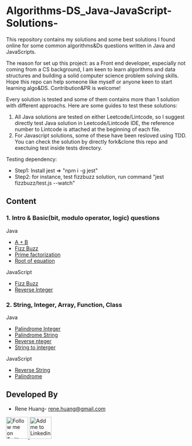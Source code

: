 # Algorithms-DS_Java-JavaScript-Solutions-

This repository contains my solutions and some best solutions I found online for some common algorithms&Ds questions written in Java and JavaScripts.

The reason for set up this project: as a Front end developer, especially not coming from a CS background, I am keen to learn algorithms and data structures and building a solid computer science problem solving skills. Hope this repo can help someone like myself or anyone keen to start learning algo&DS. Contribution&PR is welcome! 

Every solution is tested and some of them contains more than 1 solution with different approachs. Here are some guides to test these solutions:

1. All Java solutions are tested on either Leetcode/Lintcode, so I suggest directly test Java solution in Leetcode/Lintcode IDE, the reference number to Lintcode is attached at the beginning of each file. 
2. For Javascript solutions, some of these have been resloved using TDD. You can check the solution by directly fork&clone this repo and exectuing test inside tests directory.

Testing dependency:
* Step1: Install jest => "npm i -g jest"
* Step2: for instance, test fizzbuzz solution, run command "jest fizzbuzz/test.js --watch"

Content
--------

### 1. Intro & Basic(bit, modulo operator, logic) questions

Java
* [A + B](https://github.com/noappleonhead/Algorithms-DS_Java-Javascript-Solutions-/blob/master/Java/1.Basic/FizzBuzz.java)
* [Fizz Buzz](https://github.com/noappleonhead/Algorithms-DS_Java-Javascript-Solutions-/blob/master/Java/1.Basic/FizzBuzz.java)
* [Prime factorization](https://github.com/noappleonhead/Algorithms-DS_Java-Javascript-Solutions-/blob/master/Java/1.Basic/ReverseInt.java)
* [Root of equation](https://github.com/noappleonhead/Algorithms-DS_Java-Javascript-Solutions-/blob/master/Java/1.Basic/ReverseInt.java)

JavaScript
* [Fizz Buzz](https://github.com/noappleonhead/Algorithms-DS_Java-Javascript-Solutions-/tree/master/JavaScript/1.Basic/Fizzbuzz)
* [Reverse Integer](https://github.com/noappleonhead/Algorithms-DS_Java-Javascript-Solutions-/tree/master/JavaScript/1.Basic/ReverseInt/index.js)

### 2. String, Integer, Array, Function, Class
Java
* [Palindrome Integer]()
* [Palindrome String]()
* [Reverse nteger]()
* [String to interger]()

JavaScript
* [Reverse String](https://github.com/noappleonhead/Algorithms-DS_Java-Javascript-Solutions-/tree/master/JavaScript/1.Basic/ReverseString/index.js)
* [Palindrome](https://github.com/noappleonhead/Algorithms-DS_Java-Javascript-Solutions-/tree/master/JavaScript/1.Basic/ReverseString/index.js)


Developed By
------------
* Rene Huang- <rene.huang@gmail.com>

<a href="https://www.instagram.com/hiaroscuro/?hl=en" target="_blank">
  <img alt="Follow me on Twitter" src="https://image.flaticon.com/icons/svg/174/174855.svg" height="60" width="60"/>
</a>
<a href="https://www.linkedin.com/in/rene-huang-09119881/" target="_blank">
  <img alt="Add me to Linkedin" src="https://image.flaticon.com/icons/svg/174/174857.svg" height="60" width="60"/>
</a>


